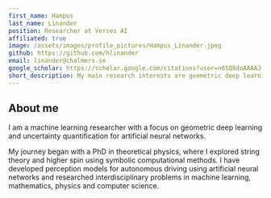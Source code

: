 ```yaml
---
first_name: Hampus
last_name: Linander
position: Researcher at Verses AI
affiliated: true
image: /assets/images/profile_pictures/Hampus_Linander.jpeg
github: https://github.com/hlinander
email: linander@chalmers.se
google_scholar: https://scholar.google.com/citations?user=n6SQ8doAAAAJ
short_description: My main research interests are geometric deep learning and uncertainty quantification.
---
```


## About me

I am a machine learning researcher with a focus on geometric deep learning and uncertainty quantification for artificial neural networks.

My journey began with a PhD in theoretical physics, where I explored string theory and higher spin using symbolic computational methods. I have developed perception models for autonomous driving using artificial neural networks and researched interdisciplinary problems in machine learning, mathematics, physics and computer science.
